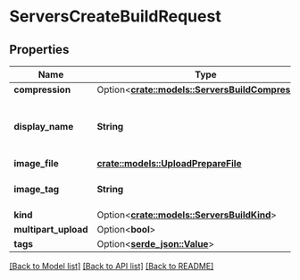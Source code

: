 # ServersCreateBuildRequest

## Properties

Name | Type | Description | Notes
------------ | ------------- | ------------- | -------------
**compression** | Option<[**crate::models::ServersBuildCompression**](ServersBuildCompression.md)> |  | [optional]
**display_name** | **String** | Represent a resource's readable display name. | 
**image_file** | [**crate::models::UploadPrepareFile**](UploadPrepareFile.md) |  | 
**image_tag** | **String** | A tag given to the game build. | 
**kind** | Option<[**crate::models::ServersBuildKind**](ServersBuildKind.md)> |  | [optional]
**multipart_upload** | Option<**bool**> |  | [optional]
**tags** | Option<[**serde_json::Value**](.md)> |  | 

[[Back to Model list]](../README.md#documentation-for-models) [[Back to API list]](../README.md#documentation-for-api-endpoints) [[Back to README]](../README.md)


